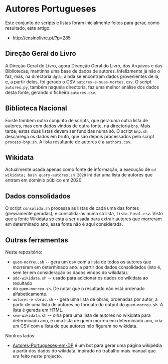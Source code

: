 Autores Portugueses
===================

Este conjunto de scripts e listas foram inicialmente feitos para gerar, como
resultado, este artigo:
* http://ensinolivre.pt/?p=285

## Direção Geral do Livro

A Direção Geral do Livro, agora Direcção Geral do Livro, dos Arquivos e das
Bibliotecas, mantinha uma base de dados de autores.
Infelizmente já não o faz, mas, na directoria `dglb`, ainda se encontram dados
provenientes de lá, e, a partir deles, foi gerado o CSV
`autores-e-suas-mortes.csv`. O script `autores.py`, também naquela directoria,
faz uma melhor análise dos dados desta fonte, gerando o ficheiro `autores.csv`.

## Biblioteca Nacional

Existe também outro conjunto de scripts, que gera uma outra lista de autores,
mas com dados vindos de outra fonte, na directoria `bnp`. Mais tarde, estas
duas listas devem ser fundidas numa só. O script `bnp.sh` descarrega os dados
em bruto, que são depois processados pelo script `process-bnp.sh`. A lista
resultante de autores é a `authors.csv`.

## Wikidata

Actualmente usada apenas como fonte de informação, a execução de
`cd wikidata; bash query-autores.sh 2020` irá dar uma lista de autores que
entram em domínio público em 2020.

## Dados consolidados

O script `consolida.sh` processa as listas de cada uma das fontes (previamente
geradas), e consolida-as numa só lista, `lista-final.csv`. Visto que a fonte
Wikidata só está a ser usada para extrair autores que morreram em determinado
ano, essa fonte não é aqui considerada.

## Outras ferramentas

Neste repositório:

* `quem-morreu.sh` -- gera um csv com a lista de todos os autores que morreram
  em determinado ano. a partir dos dados consolidados (isto é, sem ter em
  consideração os dados vindos do wikidata).
* `add-wikidata.sh` -- usado para adicionar os dados do wikidata ao resultado
* do `quem-morreu.sh`. De notar que o resultado não está ordenado
  alfabeticamente.
* `autores-e-obras.sh` -- gera uma lista de obras, ordenadas por autor, a
  partir de uma lista de autores no formato do output do `quem-morreu.sh`. A
  lista é gerada em HTML.
* `sem-wikidata.sh` -- olha para uma lista de autores no wikidata para
  determinado ano, e uma lista de quem morreu em determinado ano, cria um CSV
  com a lista de que autores não figuram no wikidata.

Noutros lados:
* [Autores-Portugueses-em-DP](https://github.com/alchimista/Autores-Portugueses-em-DP)
  é um bot para gerar uma página wikipédia a partir dos dados do wikidata,
  inpirado no trabalho mais manual que era feito neste projecto.
